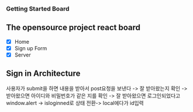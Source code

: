 ### Getting Started Board

## The opensource project react board

- [x] Home
- [x] Sign up Form
- [x] Server

## Sign in Architecture

사용자가 submit을 하면 내용을 받아서 post요청을 보낸다 -> 잘 받아왔는지 확인 -> 받아왔으면 아이디와 비밀번호가 같은 지를 확인 -> 잘 받아왔으면 로그인되었다고 window.alert -> isloginned로 상태 전환-> local에다가 id입력
